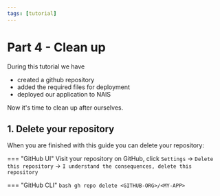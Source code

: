 ```yaml
---
tags: [tutorial]
---
```

# Part 4 - Clean up

During this tutorial we have

- created a github repository
- added the required files for deployment
- deployed our application to NAIS

Now it's time to clean up after ourselves.

## 1. Delete your repository

When you are finished with this guide you can delete your repository:

=== "GitHub UI"
    Visit your repository on GitHub, click `Settings` -> `Delete this repository` -> `I understand the consequences, delete this repository`

=== "GitHub CLI"
    ```bash
    gh repo delete <GITHUB-ORG>/<MY-APP>
    ```
